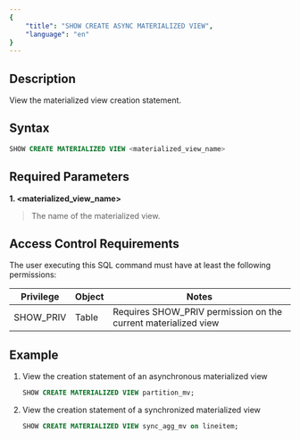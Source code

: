```yaml
---
{
    "title": "SHOW CREATE ASYNC MATERIALIZED VIEW",
    "language": "en"
}
---
```


<!--
Licensed to the Apache Software Foundation (ASF) under one
or more contributor license agreements.  See the NOTICE file
distributed with this work for additional information
regarding copyright ownership.  The ASF licenses this file
to you under the Apache License, Version 2.0 (the
"License"); you may not use this file except in compliance
with the License.  You may obtain a copy of the License at

  http://www.apache.org/licenses/LICENSE-2.0

Unless required by applicable law or agreed to in writing,
software distributed under the License is distributed on an
"AS IS" BASIS, WITHOUT WARRANTIES OR CONDITIONS OF ANY
KIND, either express or implied.  See the License for the
specific language governing permissions and limitations
under the License.
-->


## Description

View the materialized view creation statement.

## Syntax



```sql
SHOW CREATE MATERIALIZED VIEW <materialized_view_name>
```

## Required Parameters

**1. <materialized_view_name>**

> The name of the materialized view.

## Access Control Requirements

The user executing this SQL command must have at least the following permissions:

| Privilege | Object | Notes                                                        |
| --------- | ------ | ------------------------------------------------------------ |
| SHOW_PRIV | Table  | Requires SHOW_PRIV permission on the current materialized view |

## Example

1. View the creation statement of an asynchronous materialized view

   

   ```sql
   SHOW CREATE MATERIALIZED VIEW partition_mv;
   ```

2. View the creation statement of a synchronized materialized view

   

   ```sql
   SHOW CREATE MATERIALIZED VIEW sync_agg_mv on lineitem;
   ```